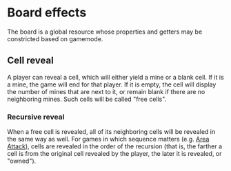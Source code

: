# Board effects

The board is a global resource whose properties and getters may be constricted based on gamemode.

## Cell reveal

A player can reveal a cell, which will either yield a mine or a blank cell. If it is a mine, the
game will end for that player. If it is empty, the cell will display the number of mines that are
next to it, or remain blank if there are no neighboring mines. Such cells will be called "free
cells". 

### Recursive reveal

When a free cell is revealed, all of its neighboring cells will be revealed in the same way as well.
For games in which sequence matters (e.g. [Area Attack](./area_attack.md)), cells are revealed in
the order of the recursion (that is, the farther a cell is from the original cell revealed by the
player, the later it is revealed, or "owned"). 

